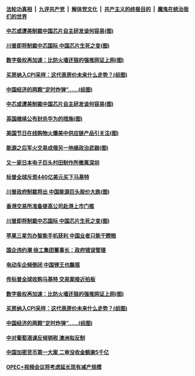 

####  [法轮功真相](../../../../basic/blob/master/README.md?t=12011202) &nbsp;|&nbsp; [九评共产党](../../../../9ping.md/blob/master/README.md?t=12011202) &nbsp;|&nbsp; [解体党文化](../../../../jtdwh.md/blob/master/README.md?t=12011202)  &nbsp;|&nbsp; [共产主义的终极目的](../../../../gczydzjmd.md/blob/master/README.md?t=12011202) &nbsp;|&nbsp; [魔鬼在统治我们的世界](../../../../mgztzwmdsj.md/blob/master/README.md?t=12011202) 

#### [中芯或遭美制裁中国芯片自主研发谈何容易(图)](../pages/p5/954305.md?t=12011202) 


#### [川普即将制裁中芯国际 中国芯片生死之变(图)](../pages/p5/954247.md?t=12011202) 

#### [数字极权再加速：比防火墙还狠的强推网证上网(图)](../pages/p5/954181.md?t=12011202) 

#### [买房纳入CPI采样：这代表房价未来什么走势？(组图)](../pages/p5/954175.md?t=12011202) 

#### [中国经济的两颗“定时炸弹”……(组图)](../pages/p5/954178.md?t=12011202) 

#### [中芯或遭美制裁中国芯片自主研发谈何容易(图)](../pages/p5/954305.md?t=12011202) 

#### [英国继续公布封杀华为的措施(图)](../pages/p5/954298.md?t=12011202) 

#### [美国节日在线购物火爆美中供应链产品引关注(图)](../pages/p5/954292.md?t=12011202) 

#### [能源之后军火交易成俄另一地缘政治武器(图)](../pages/p5/954290.md?t=12011202) 


#### [又一家日本电子巨头村田制作所撤离深圳](../pages/p5/954264.md?t=12011202) 

#### [标普全球斥资440亿美元买下马基特](../pages/p5/954259.md?t=12011202) 

#### [川普政府制裁将出 中国能源巨头股价大跌(图)](../pages/p5/954255.md?t=12011202) 

#### [香港交易所准备提高公司赴港上市门槛](../pages/p5/954249.md?t=12011202) 

#### [川普即将制裁中芯国际 中国芯片生死之变(图)](../pages/p5/954247.md?t=12011202) 

#### [苹果三星包办智能手机获利 中国业者只能干瞪眼](../pages/p5/954241.md?t=12011202) 

#### [国企违约潮 徐工集团董事长：政府错误管理](../pages/p5/954238.md?t=12011202) 

#### [电动车企频倒闭 中国锂王也飘摇](../pages/p5/954234.md?t=12011202) 

#### [传标普全球收购马基特 交易案接近拍板](../pages/p5/954228.md?t=12011202) 

#### [数字极权再加速：比防火墙还狠的强推网证上网(图)](../pages/p5/954181.md?t=12011202) 

#### [买房纳入CPI采样：这代表房价未来什么走势？(组图)](../pages/p5/954175.md?t=12011202) 

#### [中国经济的两颗“定时炸弹”……(组图)](../pages/p5/954178.md?t=12011202) 

#### [中对葡萄酒课反倾销税 澳洲拟反制](../pages/p5/954156.md?t=12011202) 

#### [中国加密货币第一大案 二审没收金额逾5千亿](../pages/p5/954155.md?t=12011202) 

#### [OPEC+视频会议将考虑延长现有减产规模](../pages/p5/954152.md?t=12011202) 

